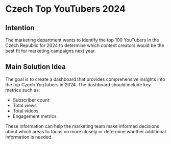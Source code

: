 # Czech Top YouTubers 2024

## Intention
The marketing department wants to identify the top 100 YouTubers in the Czech Republic for 2024 to determine which content creators would be the best fit for marketing campaigns next year.

## Main Solution Idea
The goal is to create a dashboard that provides comprehensive insights into the top Czech YouTubers in 2024. The dashboard should include key metrics such as:
- Subscriber count
- Total views
- Total videos
- Engagement metrics

These information can help the marketing team make informed decisions about which areas to focus on more closely or determine whether additional information is needed.

